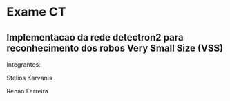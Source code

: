 # Exame CT
## Implementacao da rede detectron2 para reconhecimento dos robos Very Small Size (VSS) 

Integrantes:

Stelios Karvanis

Renan Ferreira
